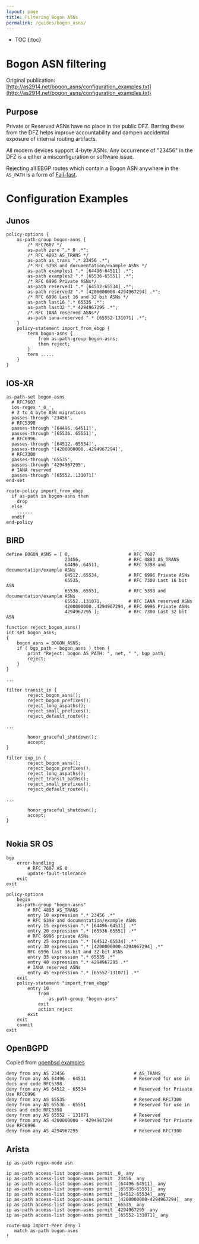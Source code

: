 ```yaml
---
layout: page
title: Filtering Bogon ASNs
permalink: /guides/bogon_asns/
---
```


* TOC
{:toc}

# Bogon ASN filtering

Original publication: [http://as2914.net/bogon_asns/configuration_examples.txt](http://as2914.net/bogon_asns/configuration_examples.txt)

## Purpose

Private or Reserved ASNs have no place in the public DFZ. Barring these from
the DFZ helps improve accountability and dampen accidental exposure of internal
routing artifacts.

All modern devices support 4-byte ASNs. Any occurrence of "23456" in the DFZ is
a either a misconfiguration or software issue.

Rejecting all EBGP routes which contain a Bogon ASN anywhere in the `AS_PATH` is
a form of [Fail-fast](https://en.wikipedia.org/wiki/Fail-fast).

# Configuration Examples

## Junos

```
policy-options {
    as-path-group bogon-asns {
        /* RFC7607 */
        as-path zero ".* 0 .*";
        /* RFC 4893 AS_TRANS */
        as-path as_trans ".* 23456 .*";
        /* RFC 5398 and documentation/example ASNs */
        as-path examples1 ".* [64496-64511] .*";
        as-path examples2 ".* [65536-65551] .*";
        /* RFC 6996 Private ASNs*/
        as-path reserved1 ".* [64512-65534] .*";
        as-path reserved2 ".* [4200000000-4294967294] .*";
        /* RFC 6996 Last 16 and 32 bit ASNs */
        as-path last16 ".* 65535 .*";
        as-path last32 ".* 4294967295 .*";
        /* RFC IANA reserved ASNs*/
        as-path iana-reserved ".* [65552-131071] .*";
    }
    policy-statement import_from_ebgp {
        term bogon-asns {
            from as-path-group bogon-asns;
            then reject;
        }
        term .....
    }
}
```

## IOS-XR

```
as-path-set bogon-asns
  # RFC7607
  ios-regex '_0_',
  # 2 to 4 byte ASN migrations
  passes-through '23456',
  # RFC5398
  passes-through '[64496..64511]',
  passes-through '[65536..65551]',
  # RFC6996
  passes-through '[64512..65534]',
  passes-through '[4200000000..4294967294]',
  # RFC7300
  passes-through '65535',
  passes-through '4294967295',
  # IANA reserved
  passes-through '[65552..131071]'
end-set

route-policy import_from_ebgp
  if as-path in bogon-asns then
    drop
  else
    ......
  endif
end-policy
```

## BIRD

```
define BOGON_ASNS = [ 0,                      # RFC 7607
                      23456,                  # RFC 4893 AS_TRANS
                      64496..64511,           # RFC 5398 and documentation/example ASNs
                      64512..65534,           # RFC 6996 Private ASNs
                      65535,                  # RFC 7300 Last 16 bit ASN
                      65536..65551,           # RFC 5398 and documentation/example ASNs
                      65552..131071,          # RFC IANA reserved ASNs
                      4200000000..4294967294, # RFC 6996 Private ASNs
                      4294967295 ];           # RFC 7300 Last 32 bit ASN

function reject_bogon_asns()
int set bogon_asns;
{
    bogon_asns = BOGON_ASNS;
    if ( bgp_path ~ bogon_asns ) then {
        print "Reject: bogon AS_PATH: ", net, " ", bgp_path;
        reject;
    }
}

...

filter transit_in {
        reject_bogon_asns();
        reject_bogon_prefixes();
        reject_long_aspaths();
        reject_small_prefixes();
        reject_default_route();

...

        honor_graceful_shutdown();
        accept;
}

filter ixp_in {
        reject_bogon_asns();
        reject_bogon_prefixes();
        reject_long_aspaths();
        reject_transit_paths();
        reject_small_prefixes();
        reject_default_route();

...

        honor_graceful_shutdown();
        accept;
}


```

## Nokia SR OS

```
bgp
    error-handling
        # RFC 7607 AS 0
        update-fault-tolerance
    exit
exit

policy-options
    begin
    as-path-group "bogon-asns"
        # RFC 4893 AS_TRANS
        entry 10 expression ".* 23456 .*"
        # RFC 5398 and documentation/example ASNs
        entry 15 expression ".* [64496-64511] .*"
        entry 20 expression ".* [65536-65551] .*"
        # RFC 6996 private ASNs
        entry 25 expression ".* [64512-65534] .*"
        entry 30 expression ".* [4200000000-4294967294] .*"
        RFC 6996 last 16-bit and 32-bit ASNs
        entry 35 expression ".* 65535 .*"
        entry 40 expression ".* 4294967295 .*"
        # IANA reserved ASNs
        entry 45 expression ".* [65552-131071] .*"
    exit
    policy-statement "import_from_ebgp"
        entry 10
            from
                as-path-group "bogon-asns"
            exit
            action reject
        exit
    exit
    commit
exit
```

## OpenBGPD

Copied from [openbsd examples](https://github.com/openbsd/src/blob/master/etc/examples/bgpd.conf#L123-L132)

```
deny from any AS 23456                          # AS_TRANS
deny from any AS 64496 - 64511                  # Reserved for use in docs and code RFC5398
deny from any AS 64512 - 65534                  # Reserved for Private Use RFC6996
deny from any AS 65535                          # Reserved RFC7300
deny from any AS 65536 - 65551                  # Reserved for use in docs and code RFC5398 
deny from any AS 65552 - 131071                 # Reserved
deny from any AS 4200000000 - 4294967294        # Reserved for Private Use RFC6996
deny from any AS 4294967295                     # Reserved RFC7300
```
## Arista

```
ip as-path regex-mode asn

ip as-path access-list bogon-asns permit _0_ any
ip as-path access-list bogon-asns permit _23456_ any
ip as-path access-list bogon-asns permit _[64496-64511]_ any
ip as-path access-list bogon-asns permit _[65536-65551]_ any
ip as-path access-list bogon-asns permit _[64512-65534]_ any
ip as-path access-list bogon-asns permit _[4200000000-4294967294]_ any
ip as-path access-list bogon-asns permit _65535_ any
ip as-path access-list bogon-asns permit _4294967295_ any
ip as-path access-list bogon-asns permit _[65552-131071]_ any

route-map Import-Peer deny 7
   match as-path bogon-asns
!
```
